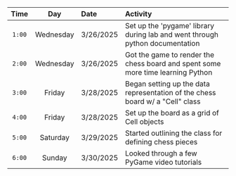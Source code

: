 | Time      | Day | Date       | Activity |
|:---------:|:---:|:-----------|:---------|
| `1:00`    | Wednesday  | 3/26/2025| Set up the 'pygame' library during lab and went through python documentation |
| `2:00`    | Wednesday  | 3/26/2025| Got the game to render the chess board and spent some more time learning Python |
| `3:00`    | Friday  | 3/28/2025| Began setting up the data representation of the chess board w/ a "Cell" class
| `4:00`    | Friday  | 3/28/2025| Set up the board as a grid of Cell objects
| `5:00`    | Saturday  | 3/29/2025| Started outlining the class for defining chess pieces
| `6:00`    | Sunday  | 3/30/2025| Looked through a few PyGame video tutorials
